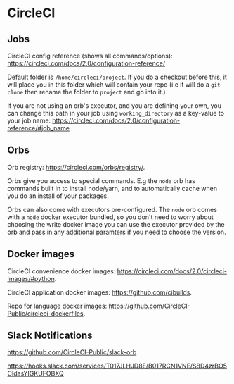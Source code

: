 # CircleCI

## Jobs

CircleCI config reference (shows all commands/options): <https://circleci.com/docs/2.0/configuration-reference/>

Default folder is `/home/circleci/project`. If you do a checkout before this, it will place you in this folder which will contain your repo (i.e it will do a `git clone` then rename the folder to `project` and go into it.)

If you are not using an orb's executor, and you are defining your own, you can change this path in your job using `working_directory` as a key-value to your job name: <https://circleci.com/docs/2.0/configuration-reference/#job_name>

## Orbs

Orb registry: <https://circleci.com/orbs/registry/>.

Orbs give you access to special commands. E.g the `node` orb has commands built in to install node/yarn, and to automatically cache when you do an install of your packages.

Orbs can also come with executors pre-configured. The `node` orb comes with a `node` docker executor bundled, so you don't need to worry about choosing the write docker image you can use the executor provided by the orb and pass in any additional paramters if you need to choose the version.

## Docker images

CircleCI convenience docker images: <https://circleci.com/docs/2.0/circleci-images/#python>.

CircleCI application docker images: <https://github.com/cibuilds>.

Repo for language docker images: <https://github.com/CircleCI-Public/circleci-dockerfiles>.

## Slack Notifications

<https://github.com/CircleCI-Public/slack-orb>

https://hooks.slack.com/services/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

